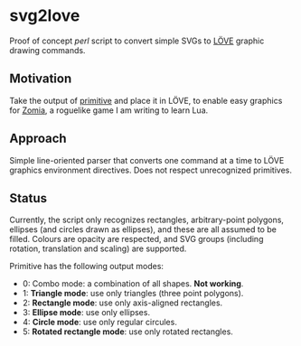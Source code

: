 # svg2love

Proof of concept *perl* script to convert simple SVGs to [LÖVE](https://love2d.org/wiki/Main_Page) graphic drawing commands.

## Motivation

Take the output of [primitive](https://github.com/fogleman/primitive) and place it in LÖVE, to enable easy graphics for [Zomia](https://github.com/globalcitizen/zomia), a roguelike game I am writing to learn Lua.

## Approach

Simple line-oriented parser that converts one command at a time to LÖVE graphics environment directives. Does not respect unrecognized primitives.

## Status

Currently, the script only recognizes rectangles, arbitrary-point polygons, ellipses (and circles drawn as ellipses), and these are all assumed to be filled. Colours are opacity are respected, and SVG groups (including rotation, translation and scaling) are supported.

Primitive has the following output modes:

 * 0: Combo mode: a combination of all shapes. __Not working__.
 * 1: __Triangle mode__: use only triangles (three point polygons).
 * 2: __Rectangle mode__: use only axis-aligned rectangles.
 * 3: __Ellipse mode__: use only ellipses.
 * 4: __Circle mode__: use only regular circules.
 * 5: __Rotated rectangle mode__: use only rotated rectangles.
